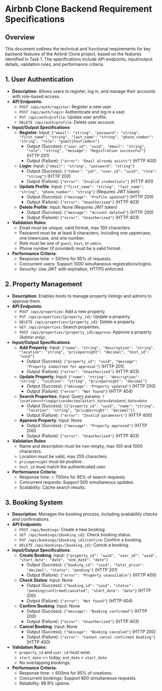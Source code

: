 # Airbnb Clone Backend Requirement Specifications

## Overview
This document outlines the technical and functional requirements for key backend features of the Airbnb Clone project, based on the features identified in Task 1. The specifications include API endpoints, input/output details, validation rules, and performance criteria.

## 1. User Authentication
- **Description**: Allows users to register, log in, and manage their accounts with role-based access.
- **API Endpoints**:
  - `POST /api/auth/register`: Register a new user.
  - `POST /api/auth/login`: Authenticate and log in a user.
  - `PUT /api/auth/profile`: Update user profile.
  - `DELETE /api/auth/profile`: Delete user account.
- **Input/Output Specifications**:
  - **Register**: Input: `{"email": "string", "password": "string", "first_name": "string", "last_name": "string", "phone_number": "string", "role": "guest|host|admin"}`
    - Output (Success): `{"user_id": "uuid", "email": "string", "role": "string", "message": "Registration successful"}` (HTTP 201)
    - Output (Failure): `{"error": "Email already exists"}` (HTTP 400)
  - **Login**: Input: `{"email": "string", "password": "string"}`
    - Output (Success): `{"token": "jwt", "user_id": "uuid", "role": "string"}` (HTTP 200)
    - Output (Failure): `{"error": "Invalid credentials"}` (HTTP 401)
  - **Update Profile**: Input: `{"first_name": "string", "last_name": "string", "phone_number": "string"}` (Requires JWT token)
    - Output (Success): `{"message": "Profile updated"}` (HTTP 200)
    - Output (Failure): `{"error": "Unauthorized"}` (HTTP 403)
  - **Delete Profile**: Input: None (Requires JWT token)
    - Output (Success): `{"message": "Account deleted"}` (HTTP 200)
    - Output (Failure): `{"error": "Unauthorized"}` (HTTP 403)
- **Validation Rules**:
  - Email must be unique, valid format, max 100 characters.
  - Password must be at least 8 characters, including one uppercase, one lowercase, and one number.
  - Role must be one of `guest`, `host`, or `admin`.
  - Phone number (if provided) must be a valid format.
- **Performance Criteria**:
  - Response time: < 500ms for 95% of requests.
  - Concurrent users: Support 1000 simultaneous registrations/logins.
  - Security: Use JWT with expiration, HTTPS enforced.

## 2. Property Management
- **Description**: Enables hosts to manage property listings and admins to approve them.
- **API Endpoints**:
  - `POST /api/properties`: Add a new property.
  - `PUT /api/properties/{property_id}`: Update a property.
  - `DELETE /api/properties/{property_id}`: Delete a property.
  - `GET /api/properties`: Search properties.
  - `POST /api/properties/{property_id}/approve`: Approve a property (Admin only).
- **Input/Output Specifications**:
  - **Add Property**: Input: `{"name": "string", "description": "string", "location": "string", "pricepernight": "decimal", "host_id": "uuid"}`
    - Output (Success): `{"property_id": "uuid", "message": "Property submitted for approval"}` (HTTP 201)
    - Output (Failure): `{"error": "Unauthorized"}` (HTTP 403)
  - **Update Property**: Input: `{"name": "string", "description": "string", "location": "string", "pricepernight": "decimal"}`
    - Output (Success): `{"message": "Property updated"}` (HTTP 200)
    - Output (Failure): `{"error": "Not found"}` (HTTP 404)
  - **Search Properties**: Input: Query params: `?location=string&price=decimal&start_date=date&end_date=date`
    - Output (Success): `[{"property_id": "uuid", "name": "string", "location": "string", "pricepernight": "decimal"}]`
    - Output (Failure): `{"error": "Invalid parameters"}` (HTTP 400)
  - **Approve Property**: Input: None
    - Output (Success): `{"message": "Property approved"}` (HTTP 200)
    - Output (Failure): `{"error": "Unauthorized"}` (HTTP 403)
- **Validation Rules**:
  - Name and description must be non-empty, max 100 and 1000 characters.
  - Location must be valid, max 255 characters.
  - `pricepernight` must be positive.
  - `host_id` must match the authenticated user.
- **Performance Criteria**:
  - Response time: < 700ms for 95% of search requests.
  - Concurrent requests: Support 500 simultaneous updates.
  - Scalability: Cache search results.

## 3. Booking System
- **Description**: Manages the booking process, including availability checks and confirmations.
- **API Endpoints**:
  - `POST /api/bookings`: Create a new booking.
  - `GET /api/bookings/{booking_id}`: Check booking status.
  - `PUT /api/bookings/{booking_id}/confirm`: Confirm a booking.
  - `DELETE /api/bookings/{booking_id}`: Cancel a booking.
- **Input/Output Specifications**:
  - **Create Booking**: Input: `{"property_id": "uuid", "user_id": "uuid", "start_date": "date", "end_date": "date"}`
    - Output (Success): `{"booking_id": "uuid", "total_price": "decimal", "status": "pending"}` (HTTP 201)
    - Output (Failure): `{"error": "Property unavailable"}` (HTTP 400)
  - **Check Status**: Input: None
    - Output (Success): `{"booking_id": "uuid", "status": "pending|confirmed|canceled", "start_date": "date"}` (HTTP 200)
    - Output (Failure): `{"error": "Not found"}` (HTTP 404)
  - **Confirm Booking**: Input: None
    - Output (Success): `{"message": "Booking confirmed"}` (HTTP 200)
    - Output (Failure): `{"error": "Unauthorized"}` (HTTP 403)
  - **Cancel Booking**: Input: None
    - Output (Success): `{"message": "Booking canceled"}` (HTTP 200)
    - Output (Failure): `{"error": "Cannot cancel confirmed booking"}` (HTTP 400)
- **Validation Rules**:
  - `property_id` and `user_id` must exist.
  - `start_date` >= today, `end_date` > `start_date`.
  - No overlapping bookings.
- **Performance Criteria**:
  - Response time: < 600ms for 95% of creations.
  - Concurrent bookings: Support 800 simultaneous requests.
  - Reliability: 99.9% uptime.

